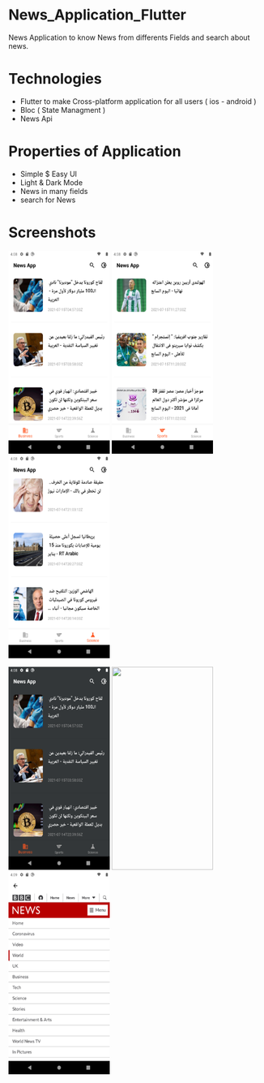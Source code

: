 # News_Application_Flutter

News Application to know News from differents Fields and search about news.


# Technologies

- Flutter to make Cross-platform application for all users ( ios - android )
- Bloc ( State Managment )
- News Api


# Properties of Application

- Simple $ Easy UI
- Light & Dark Mode
- News in many fields
- search for News



# Screenshots

<img src = "__Screenshots/1.png" height="400" width="200">  <img src = "__Screenshots/2.png" height="400" width="200">  <img src = "__Screenshots/3.png" height="400" width="200"> 


<img src = "__Screenshots/4.png" height="400" width="200">  <img src = "__Screenshots/5.ong" height="400" width="200">  <img src = "__Screenshots/6.png" height="400" width="200">

